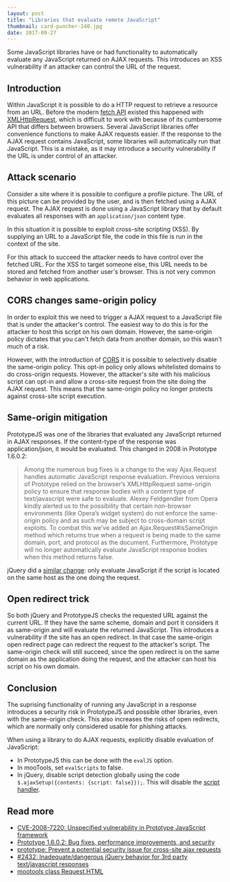```yaml
---
layout: post
title: "Libraries that evaluate remote JavaScript"
thumbnail: card-puncher-240.jpg
date: 2017-09-27
---
```


Some JavaScript libraries have or had functionality to automatically evaluate any JavaScript returned on AJAX requests. This introduces an XSS vulnerability if an attacker can control the URL of the request.

## Introduction

Within JavaScript it is possible to do a HTTP request to retrieve a resource from an URL. Before the modern [fetch API](https://developer.mozilla.org/en/docs/Web/API/Fetch_API) existed this happened with [XMLHttpRequest](https://developer.mozilla.org/en/docs/Web/API/XMLHttpRequest), which is difficult to work with because of its cumbersome API that differs between browsers. Several JavaScript libraries offer convenience functions to make AJAX requests easier. If the response to the AJAX request contains JavaScript, some libraries will automatically run that JavaScript. This is a mistake, as it may introduce a security vulnerability if the URL is under control of an attacker.

## Attack scenario

Consider a site where it is possible to configure a profile picture. The URL of this picture can be provided by the user, and is then fetched using a AJAX request. The AJAX request is done using a JavaScript library that by default evaluates all responses with an `application/json` content type.

In this situation it is possible to exploit cross-site scripting (XSS). By supplying an URL to a JavaScript file, the code in this file is run in the context of the site.

For this attack to succeed the attacker needs to have control over the fetched URL. For the XSS to target someone else, this URL needs to be stored and fetched from another user's browser. This is not very common behavior in web applications.

## CORS changes same-origin policy

In order to exploit this we need to trigger a AJAX request to a JavaScript file that is under the attacker's control. The easiest way to do this is for the attacker to host this script on his own domain. However, the same-origin policy dictates that you can't fetch data from another domain, so this wasn't much of a risk.

However, with the introduction of [CORS](https://developer.mozilla.org/en-US/docs/Web/HTTP/Access_control_CORS) it is possible to selectively disable the same-origin policy. This opt-in policy only allows whitelisted domains to do cross-origin requests. However, the attacker's site with his malicious script can opt-in and allow a cross-site request from the site doing the AJAX request. This means that the same-origin policy no longer protects against cross-site script execution.

## Same-origin mitigation

PrototypeJS was one of the libraries that evaluated any JavaScript returned in AJAX responses. If the content-type of the response was application/json, it would be evaluated. This changed in 2008 in Prototype 1.6.0.2:

> Among the numerous bug fixes is a change to the way Ajax.Request handles automatic JavaScript response evaluation. Previous versions of Prototype relied on the browser’s XMLHttpRequest same-origin policy to ensure that response bodies with a content type of text/javascript were safe to evaluate. Alexey Feldgendler from Opera kindly alerted us to the possibility that certain non-browser environments (like Opera’s widget system) do not enforce the same-origin policy and as such may be subject to cross-domain script exploits. To combat this we’ve added an Ajax.Request#isSameOrigin method which returns true when a request is being made to the same domain, port, and protocol as the document. Furthermore, Prototype will no longer automatically evaluate JavaScript response bodies when this method returns false.

jQuery did a [similar change](https://github.com/jquery/jquery/issues/2432): only evaluate JavaScript if the script is located on the same host as the one doing the request.

## Open redirect trick

So both jQuery and PrototypeJS checks the requested URL against the current URL. If they have the same scheme, domain and port it considers it as same-origin and will evaluate the returned JavaScript. This introduces a vulnerability if the site has an open redirect. In that case the same-origin open redirect page can redirect the request to the attacker's script. The same-origin check will still succeed, since the open redirect is on the same domain as the application doing the request, and the attacker can host his script on his own domain.

## Conclusion

The suprising functionality of running any JavaScript in a response introduces a security risk in PrototypeJS and possible other libraries, even with the same-origin check. This also increases the risks of open redirects, which are normally only considered usable for phishing attacks.

When using a library to do AJAX requests, explicitly disable evaluation of JavaScript:

* In PrototypeJS this can be done with the `evalJS` option.
* In mooTools, set `evalScripts` to false.
* In jQuery, disable script detection globally using the code `$.ajaxSetup({contents: {script: false}});`. This will disable the [script handler](https://github.com/jquery/jquery/blob/master/src/ajax/script.js#L17-L31).

## Read more

* [CVE-2008-7220: Unspecified vulnerability in Prototype JavaScript framework](http://cve.mitre.org/cgi-bin/cvename.cgi?name=cve-2008-7220)
* [Prototype 1.6.0.2: Bug fixes, performance improvements, and security](http://web.archive.org/web/20080128133717/http://prototypejs.org/2008/1/25/prototype-1-6-0-2-bug-fixes-performance-improvements-and-security)
* [prototype: Prevent a potential security issue for cross-site ajax requests](https://github.com/sstephenson/prototype/commit/02cc9992e915c024650ddc77a91064f7a4252914)
* [#2432: Inadequate/dangerous jQuery behavior for 3rd party text/javascript responses](https://github.com/jquery/jquery/issues/2432)
* [mootools class Request.HTML](https://mootools.net/core/docs/1.6.0/Request/Request.HTML)
